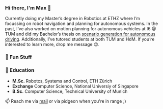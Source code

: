 ### Hi there, I'm Max 👋


Currently doing my Master’s degree in Robotics at ETHZ where I’m focussing on robot navigation and planning for autonomous systems.
In the past, I’ve also worked on motion planning for autonomous vehicles at I6 @ TUM and did my Bachelor’s thesis on [scenario generation for autonomous driving](https://github.com/rasaford/scenario-generation). Additionally, I’ve tutored students at both TUM and HdM. If you’re interested to learn more, drop me message 😉.

### 🚀 Fun Stuff


### 📖 Education

- **M.Sc.** Robotcs, Systems and Control, ETH Zürich
- **Exchange** Computer Science, National Universiy of Singapore
- **B.Sc.** Computer Science, Technical University of Munich


📫 Reach me via [mail](mailto:max@maxfruehauf.com) or via pidgeon when you're in range ;)

<!--
**rasaford/rasaford** is a ✨ _special_ ✨ repository because its `README.md` (this file) appears on your GitHub profile.

Here are some ideas to get you started:

- 🔭 I’m currently working on ...
- 🌱 I’m currently learning ...
- 👯 I’m looking to collaborate on ...
- 🤔 I’m looking for help with ...
- 💬 Ask me about ...
- 📫 How to reach me: ...
- 😄 Pronouns: ...
- ⚡ Fun fact: ...
-->

